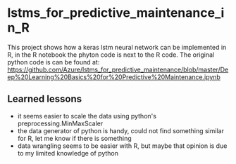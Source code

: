 # lstms_for_predictive_maintenance_in_R
This project shows how a keras lstm neural network can be implemented in R, in the R notebook the phyton code is next to the
R code. The original python code is can be found at:  https://github.com/Azure/lstms_for_predictive_maintenance/blob/master/Deep%20Learning%20Basics%20for%20Predictive%20Maintenance.ipynb 

## Learned lessons
- it seems easier to scale the data using python's preprocessing.MinMaxScaler
- the data generator of python is handy, could not find something similar for R, let me know if there is something
- data wrangling seems to be easier with R, but maybe that opinion is due to my limited knowledge of python
